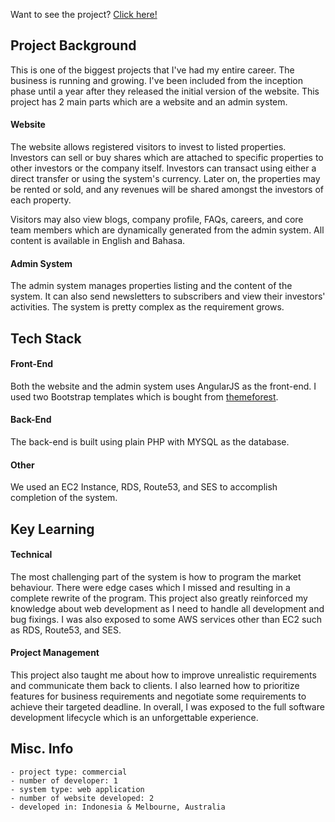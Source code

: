Want to see the project? [Click here!](https://propertianda.com)

## Project Background
This is one of the biggest projects that I've had my entire career. The business is running and growing. I've been included from the inception phase until a year after they released the initial version of the website. This project has 2 main parts which are a website and an admin system.

#### Website
The website allows registered visitors to invest to listed properties. Investors can sell or buy shares which are attached to specific properties to other investors or the company itself. Investors can transact using either a direct transfer or using the system's currency. Later on, the properties may be rented or sold, and any revenues will be shared amongst the investors of each property.

Visitors may also view blogs, company profile, FAQs, careers, and core team members which are dynamically generated from the admin system. All content is available in English and Bahasa.

#### Admin System
The admin system manages properties listing and the content of the system. It can also send newsletters to subscribers and view their investors' activities. The system is pretty complex as the requirement grows.

## Tech Stack
#### Front-End
Both the website and the admin system uses AngularJS as the front-end. I used two Bootstrap templates which is bought from [themeforest](https://themeforest.net/).

#### Back-End
The back-end is built using plain PHP with MYSQL as the database.

#### Other
We used an EC2 Instance, RDS, Route53, and SES to accomplish completion of the system.

## Key Learning
#### Technical
The most challenging part of the system is how to program the market behaviour. There were edge cases which I missed and resulting in a complete rewrite of the program. This project also greatly reinforced my knowledge about web development as I need to handle all development and bug fixings. I was also exposed to some AWS services other than EC2 such as RDS, Route53, and SES.

#### Project Management
This project also taught me about how to improve unrealistic requirements and communicate them back to clients. I also learned how to prioritize features for business requirements and negotiate some requirements to achieve their targeted deadline. In overall, I was exposed to the full software development lifecycle which is an unforgettable experience.

## Misc. Info
    - project type: commercial
    - number of developer: 1
    - system type: web application
    - number of website developed: 2
    - developed in: Indonesia & Melbourne, Australia